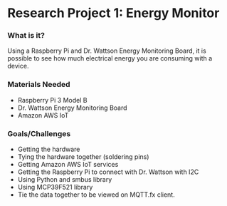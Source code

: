 # Research Project 1: Energy Monitor
### What is it?
Using a Raspberry Pi and Dr. Wattson Energy Monitoring Board, it is possible to see how much electrical energy you are consuming with a device. 
### Materials Needed
* Raspberry Pi 3 Model B
* Dr. Wattson Energy Monitoring Board
* Amazon AWS IoT

### Goals/Challenges
- Getting the hardware
-	Tying the hardware together (soldering pins)
-	Getting Amazon AWS IoT services
-	Getting the Raspberry Pi to connect with Dr. Wattson with I2C
-	Using Python and smbus library
-	Using MCP39F521 library
-	Tie the data together to be viewed on MQTT.fx client.
